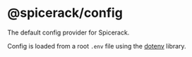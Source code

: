 # @spicerack/config

The default config provider for Spicerack.

Config is loaded from a root `.env` file using the [dotenv](https://www.npmjs.com/package/dotenv) library.
